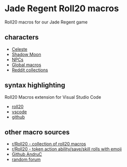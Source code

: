 # Jade Regent Roll20 macros

Roll20 macros for our Jade Regent game

## characters

- [Celeste](celeste.md)
- [Shadow Moon](shadowmoon.md)
- [NPCs](npcs.md)
- [Global macros](global.md)
- [Reddit collections](examples/reddit-macros.md)

## syntax highlighting

Roll20 Macros extension for Visual Studio Code

- [roll20](https://app.roll20.net/forum/post/10515058/roll20-syntax-highlight-a-visual-studio-code-extension)
- [vscode](https://marketplace.visualstudio.com/items?itemName=anduh.rmacro)
- [github](https://github.com/Anduh/rmacro)

## other macro sources

- [r/Roll20 - collection of roll20 macros](https://www.reddit.com/r/Roll20/comments/bakuwn/collection_of_roll20_macros/)
- [r/Roll20 - token action ability/save/skill rolls with emoji](https://www.reddit.com/r/Roll20/comments/rbep4h/dd_5e_from_roll20_sheet_no_api_token_action/)
- [Github AndruC](https://gist.github.com/AndruC/454c3242917050a0dadd44956dade699)
- [random forum](https://wasp-inc.com/forums/threads/roll20-macro-guide-tips-tricks.1565/)